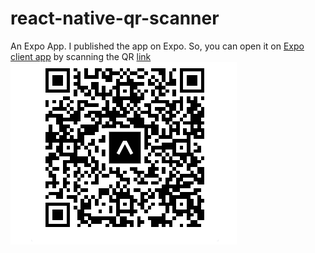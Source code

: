 # react-native-qr-scanner
An Expo App.
I published the app on Expo. So, you can open it on [Expo client app](https://play.google.com/store/apps/details?id=host.exp.exponent&hl=en_IN&gl=US&pli=1) by scanning the QR [link](  https://expo.dev/@monukhicher/QRScanner )
![](https://github.com/Monu-Khicher-1/react-native-qr-scanner/blob/main/qr.png)
